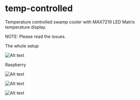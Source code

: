 # temp-controlled
Temperature controlled swamp cooler with MAX7219 LED Matrix temperature display.

NOTE: Please read the issues.

The whole setup

![Alt text](https://cloud.githubusercontent.com/assets/4889052/10322209/688e8d24-6c9a-11e5-9090-3b6fa2145d84.jpg)

Raspberry 

![Alt text](https://cloud.githubusercontent.com/assets/4889052/10307082/57b879fc-6c49-11e5-8f09-86da7f50b293.jpg )

![Alt text](https://cloud.githubusercontent.com/assets/4889052/10307336/b41ef9ee-6c4b-11e5-9817-cb89d0d18f53.jpg)

![Alt text](https://cloud.githubusercontent.com/assets/4889052/10307337/b772deda-6c4b-11e5-9754-8db48f2efdbb.jpg)
